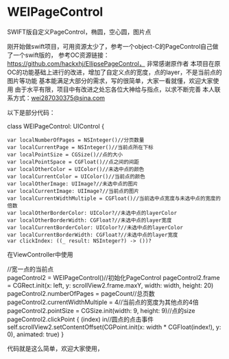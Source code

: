 # WEIPageControl
SWIFT版自定义PageControl，椭圆，空心圆，图片点

刚开始做swift项目，可用资源太少了，参考一个object-C的PageControl自己做了一个swift版的，
参考OC资源链接：https://github.com/hackxhj/EllipsePageControl， 非常感谢原作者
本项目在原OC的功能基础上进行的改进，增加了自定义点的宽度，点的layer，不是当前点的图片等功能
基本能满足大部分的需求，写的很简单，大家一看就懂，欢迎大家使用
由于水平有限，项目中有改进之处忘各位大神给与指点，以求不断完善
本人联系方式：wei287030375@sina.com

以下是部分代码：

class WEIPageControl: UIControl {

    var localNumberOfPages = NSInteger()//分页数量
    var localCurrentPage = NSInteger()//当前点所在下标
    var localPointSize = CGSize()//点的大小
    var localPointSpace = CGFloat()//点之间的间距
    var localOtherColor = UIColor()//未选中点的颜色
    var localCurrentColor = UIColor()//当前点的颜色
    var localOtherImage: UIImage?//未选中点的图片
    var localCurrentImage: UIImage?//当前点的图片
    var localCurrentWidthMultiple = CGFloat()//当前选中点宽度与未选中点的宽度的倍数
    var localOtherBorderColor: UIColor?//未选中点的layerColor
    var localOtherBorderWidth: CGFloat?//未选中点的layer宽度
    var localCurrentBorderColor: UIColor?//未选中点的layerColor
    var localCurrentBorderWidth: CGFloat?//未选中点的layer宽度
    var clickIndex: ((_ result: NSInteger?) -> ())?



在ViewController中使用

//宽一点的当前点  
       pageControl2 = WEIPageControl()//初始化PageControl
        pageControl2.frame = CGRect.init(x: left, y: scrollView2.frame.maxY, width: width, height: 20)
        pageControl2.numberOfPages = pageCount//总页数
        pageControl2.currentWidthMultiple = 4//当前点的宽度为其他点的4倍
        pageControl2.pointSize = CGSize.init(width: 9, height: 9)//点的size
        pageControl2.clickPoint { (index) in//圆点的点击事件
            self.scrollView2.setContentOffset(CGPoint.init(x: width * CGFloat(index!), y: 0), animated: true)
        }

代码就是这么简单，欢迎大家使用，

